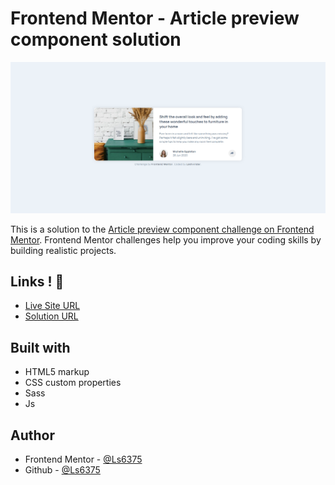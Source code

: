 # Frontend Mentor - Article preview component solution

![](./design/screenshot.png)

This is a solution to the [Article preview component challenge on Frontend Mentor](https://www.frontendmentor.io/challenges/article-preview-component-dYBN_pYFT). Frontend Mentor challenges help you improve your coding skills by building realistic projects. 

## Links ! 👋

- [Live Site URL](https://ls6375.github.io/Frontend-Projects_Frontend-Mentor/8_article-preview-component-master)
- [Solution URL](https://www.frontendmentor.io/solutions/)


## Built with

- HTML5 markup
- CSS custom properties
- Sass
- Js


## Author

- Frontend Mentor - [@Ls6375](https://www.frontendmentor.io/profile/Ls6375)
- Github - [@Ls6375](https://github.com/Ls6375)